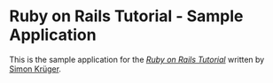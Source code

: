 # Ruby on Rails Tutorial - Sample Application

This is the sample application for
the [*Ruby on Rails Tutorial*](http://railstutorial.org/)
written by [Simon Krüger](https://twitter.com/smnkrueger).